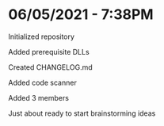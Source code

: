 # 06/05/2021 - 7:38PM
Initialized repository

Added prerequisite DLLs

Created CHANGELOG.md

Added code scanner

Added 3 members

Just about ready to start brainstorming ideas